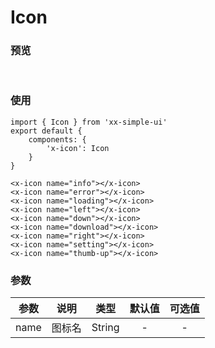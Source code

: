 # Icon

### 预览
<br>
<icon-demo></icon-demo>

### 使用
``` vue
import { Icon } from 'xx-simple-ui'
export default {
    components: {
        'x-icon': Icon
    }
}

<x-icon name="info"></x-icon>
<x-icon name="error"></x-icon>
<x-icon name="loading"></x-icon>
<x-icon name="left"></x-icon>
<x-icon name="down"></x-icon>
<x-icon name="download"></x-icon>
<x-icon name="right"></x-icon>
<x-icon name="setting"></x-icon>
<x-icon name="thumb-up"></x-icon>
```

### 参数
| 参数      | 说明        | 类型      |  默认值 | 可选值 |
| --------- |:----------:| :------:| :----:| :----:|
| name | 图标名 | String | - | - |

